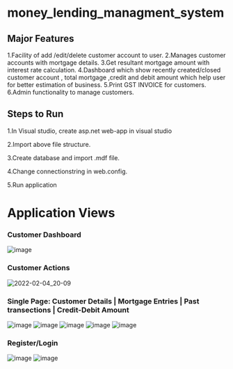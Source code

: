 # money_lending_managment_system

## Major Features
1.Facility of add /edit/delete customer account  to user.
2.Manages  customer accounts  with mortgage details.
3.Get resultant mortgage amount with interest rate calculation.
4.Dashboard which show recently created/closed customer account , total mortgage  ,credit and debit amount which help user for better estimation of business.
5.Print GST INVOICE for customers.
6.Admin functionality to manage customers.

## Steps to Run

1.In Visual studio, create asp.net web-app in visual studio

2.Import above file structure.

3.Create database and import .mdf file.

4.Change connectionstring in web.config.

5.Run application

# Application Views

### Customer Dashboard
![image](https://user-images.githubusercontent.com/25721103/152548777-889a1744-a452-49f9-adc7-ca3b97473edf.png)

### Customer Actions
![2022-02-04_20-09](https://user-images.githubusercontent.com/25721103/152547715-10adee2d-bdd1-453c-a4db-2b128c99ea9d.png)

### Single Page: Customer Details | Mortgage Entries | Past transections | Credit-Debit Amount
![image](https://user-images.githubusercontent.com/25721103/152548515-e0218aff-772a-44f8-85f5-8241abd27fac.png)
![image](https://user-images.githubusercontent.com/25721103/152548542-e26430fb-fd2b-4852-9122-e645cc0c070d.png)
![image](https://user-images.githubusercontent.com/25721103/152548561-007dc937-7a30-4df9-8aab-15a20c3b0815.png)
![image](https://user-images.githubusercontent.com/25721103/152548589-e7a82509-17d9-4230-ab16-e7488a4065ca.png)
![image](https://user-images.githubusercontent.com/25721103/152548621-ec9a3703-dfe0-49de-8f9d-02cacb63bb99.png)

### Register/Login

![image](https://user-images.githubusercontent.com/25721103/152549499-143e8a4c-6458-4d28-9df6-4dca5cbe00ea.png) ![image](https://user-images.githubusercontent.com/25721103/152549535-96b9cda6-5448-4575-9f24-51a228b3696b.png)




